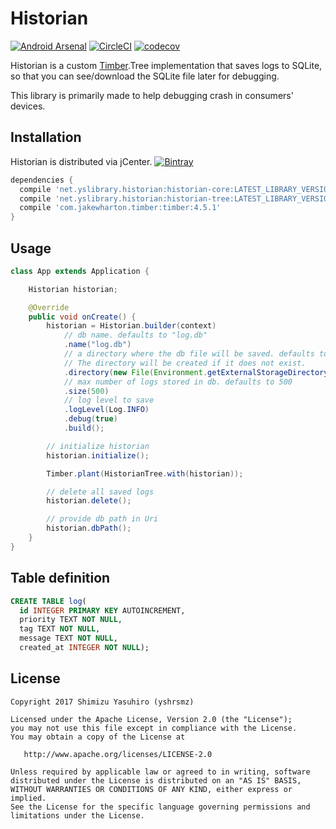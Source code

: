 Historian
===

[![Android Arsenal](https://img.shields.io/badge/Android%20Arsenal-Historian-brightgreen.svg?style=flat)](https://android-arsenal.com/details/1/5329)
[![CircleCI](https://circleci.com/gh/yshrsmz/historian.svg?style=svg)](https://circleci.com/gh/yshrsmz/historian)
[![codecov](https://codecov.io/gh/yshrsmz/historian/branch/master/graph/badge.svg)](https://codecov.io/gh/yshrsmz/historian)

Historian is a custom [Timber](https://github.com/JakeWharton/timber).Tree implementation that saves logs to SQLite, so that you can see/download the SQLite file later for debugging.

This library is primarily made to help debugging crash in consumers' devices.

## Installation

Historian is distributed via jCenter. [![Bintray](https://img.shields.io/bintray/v/yshrsmz/maven/historian-core.svg)](https://bintray.com/yshrsmz/maven/historian-core/view)

```gradle
dependencies {
  compile 'net.yslibrary.historian:historian-core:LATEST_LIBRARY_VERSION'
  compile 'net.yslibrary.historian:historian-tree:LATEST_LIBRARY_VERSION'
  compile 'com.jakewharton.timber:timber:4.5.1'
}
```

## Usage

```java
class App extends Application {

    Historian historian;

    @Override
    public void onCreate() {
        historian = Historian.builder(context)
            // db name. defaults to "log.db"
            .name("log.db")
            // a directory where the db file will be saved. defaults to `context.getFiles()`.
            // The directory will be created if it does not exist.
            .directory(new File(Environment.getExternalStorageDirectory(), "somedir"))
            // max number of logs stored in db. defaults to 500
            .size(500)
            // log level to save
            .logLevel(Log.INFO)
            .debug(true)
            .build();

        // initialize historian
        historian.initialize();

        Timber.plant(HistorianTree.with(historian));

        // delete all saved logs
        historian.delete();

        // provide db path in Uri
        historian.dbPath();
    }
}
```

## Table definition

```sql
CREATE TABLE log(
  id INTEGER PRIMARY KEY AUTOINCREMENT,
  priority TEXT NOT NULL,
  tag TEXT NOT NULL,
  message TEXT NOT NULL,
  created_at INTEGER NOT NULL);
```


## License

```
Copyright 2017 Shimizu Yasuhiro (yshrsmz)

Licensed under the Apache License, Version 2.0 (the "License");
you may not use this file except in compliance with the License.
You may obtain a copy of the License at

   http://www.apache.org/licenses/LICENSE-2.0

Unless required by applicable law or agreed to in writing, software
distributed under the License is distributed on an "AS IS" BASIS,
WITHOUT WARRANTIES OR CONDITIONS OF ANY KIND, either express or implied.
See the License for the specific language governing permissions and
limitations under the License.
```
